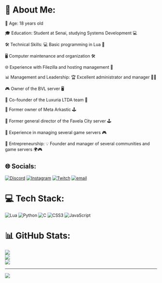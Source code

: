 # 💫 About Me:
👤 Age: 18 years old

🎓 Education: Student at Senai, studying Systems Development 💻

🛠️ Technical Skills:
💻 Basic programming in Lua 🐍

🖥️ Computer maintenance and organization 🛠️

🌐 Experience with Filezilla and hosting management 📂

📊 Management and Leadership:
🏆 Excellent administrator and manager 👨‍💼

🎮 Owner of the BVL server 🖥️

🤝 Co-founder of the Luxuria LTDA team 🚀

🏢 Former owner of Meta Arkastic 🕹️

🎯 Former general director of the Favela City server 🕹️

🎲 Experience in managing several game servers 🎮

🚀 Entrepreneurship:
💡 Founder and manager of several communities and game servers 🌍🎮


## 🌐 Socials:
[![Discord](https://img.shields.io/badge/Discord-%237289DA.svg?logo=discord&logoColor=white)](https://discord.gg/clowm_0#0000) [![Instagram](https://img.shields.io/badge/Instagram-%23E4405F.svg?logo=Instagram&logoColor=white)](https://instagram.com/gabriel.dts_) [![Twitch](https://img.shields.io/badge/Twitch-%239146FF.svg?logo=Twitch&logoColor=white)](https://twitch.tv/clowmyk) [![email](https://img.shields.io/badge/Email-D14836?logo=gmail&logoColor=white)](mailto:dantasgames163@gmail.com) 

# 💻 Tech Stack:
![Lua](https://img.shields.io/badge/lua-%232C2D72.svg?style=for-the-badge&logo=lua&logoColor=white) ![Python](https://img.shields.io/badge/python-3670A0?style=for-the-badge&logo=python&logoColor=ffdd54) ![C](https://img.shields.io/badge/c-%2300599C.svg?style=for-the-badge&logo=c&logoColor=white) ![CSS3](https://img.shields.io/badge/css3-%231572B6.svg?style=for-the-badge&logo=css3&logoColor=white) ![JavaScript](https://img.shields.io/badge/javascript-%23323330.svg?style=for-the-badge&logo=javascript&logoColor=%23F7DF1E)
# 📊 GitHub Stats:
![](https://github-readme-stats.vercel.app/api?username=CLOWMYK&theme=dark&hide_border=false&include_all_commits=false&count_private=false)<br/>
![](https://nirzak-streak-stats.vercel.app/?user=CLOWMYK&theme=dark&hide_border=false)<br/>
![](https://github-readme-stats.vercel.app/api/top-langs/?username=CLOWMYK&theme=dark&hide_border=false&include_all_commits=false&count_private=false&layout=compact)

---
[![](https://visitcount.itsvg.in/api?id=CLOWMYK&icon=0&color=0)](https://visitcount.itsvg.in)

<!-- Proudly created with GPRM ( https://gprm.itsvg.in ) -->
